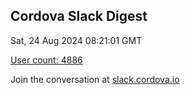 ## Cordova Slack Digest
Sat, 24 Aug 2024 08:21:01 GMT

[User count: 4886](https://cordova.slack.com/)


Join the conversation at [slack.cordova.io](http://slack.cordova.io/)

